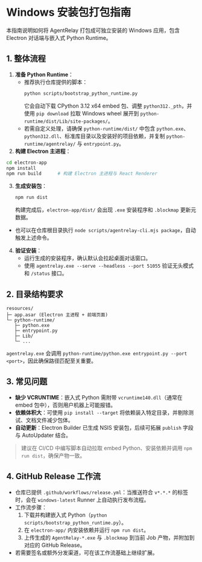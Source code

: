 # Windows 安装包打包指南

本指南说明如何将 AgentRelay 打包成可独立安装的 Windows 应用，包含 Electron 对话端与嵌入式 Python Runtime。

## 1. 整体流程
1. **准备 Python Runtime**：
   - 推荐执行仓库提供的脚本：
     ```bash
     python scripts/bootstrap_python_runtime.py
     ```
     它会自动下载 CPython 3.12 x64 embed 包、调整 `python312._pth`，并使用 `pip download` 拉取 Windows wheel 展开到 `python-runtime/dist/Lib/site-packages/`。
   - 若需自定义处理，请确保 `python-runtime/dist/` 中包含 `python.exe`、`python312.dll`、标准库目录以及安装好的项目依赖，并复制 `python-runtime/agentrelay/` 与 `entrypoint.py`。
2. **构建 Electron 主进程**：
 ```bash
 cd electron-app
 npm install
 npm run build      # 构建 Electron 主进程与 React Renderer
 ```
3. **生成安装包**：
   ```bash
   npm run dist
   ```
   构建完成后，`electron-app/dist/` 会出现 `.exe` 安装程序和 `.blockmap` 更新元数据。
  - 也可以在仓库根目录执行 `node scripts/agentrelay-cli.mjs package`，自动触发上述命令。
4. **验证安装**：
   - 运行生成的安装程序，确认默认会拉起桌面对话窗口。
   - 使用 `agentrelay.exe --serve --headless --port 51055` 验证无头模式和 `/status` 接口。

## 2. 目录结构要求
```
resources/
├─ app.asar (Electron 主进程 + 前端页面)
└─ python-runtime/
   ├─ python.exe
   ├─ entrypoint.py
   ├─ Lib/
   └─ ...
```
`agentrelay.exe` 会调用 `python-runtime/python.exe entrypoint.py --port <port>`，因此确保路径匹配至关重要。

## 3. 常见问题
- **缺少 VCRUNTIME**：嵌入式 Python 需附带 `vcruntime140.dll`（通常在 embed 包中），否则用户机器上可能报错。
- **依赖体积大**：可使用 `pip install --target` 将依赖装入特定目录，并剔除测试、文档文件减少包体。
- **自动更新**：Electron Builder 已生成 NSIS 安装包，后续可拓展 `publish` 字段与 AutoUpdater 结合。

> 建议在 CI/CD 中编写脚本自动拉取 embed Python、安装依赖并调用 `npm run dist`，确保产物一致。

## 4. GitHub Release 工作流
- 仓库已提供 `.github/workflows/release.yml`：当推送符合 `v*.*.*` 的标签时，会在 `windows-latest` Runner 上自动执行发布流程。
- 工作流步骤：
  1. 下载并构建嵌入式 Python（`python scripts/bootstrap_python_runtime.py`）。
  2. 在 `electron-app/` 内安装依赖并运行 `npm run dist`。
  3. 上传生成的 `AgentRelay-*.exe` 与 `.blockmap` 到当前 Job 产物，并附加到对应的 GitHub Release。
- 若需要签名或额外分发渠道，可在该工作流基础上继续扩展。
